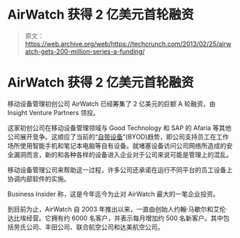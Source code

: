 # AirWatch 获得 2 亿美元首轮融资

> 原文：<https://web.archive.org/web/https://techcrunch.com/2013/02/25/airwatch-gets-200-million-series-a-funding/>

# AirWatch 获得 2 亿美元首轮融资

移动设备管理初创公司 AirWatch 已经筹集了 2 亿美元的巨额 A 轮融资，由 Insight Venture Partners 领投。

这家初创公司在移动设备管理领域与 Good Technology 和 SAP 的 Afaria 等其他公司展开竞争。这顺应了当前的“[自带设备](https://web.archive.org/web/20230327160203/https://techcrunch.com/tag/byod/)”(BYOD)趋势，即公司支持员工在工作场所使用智能手机和笔记本电脑等自有设备。就堵塞设备访问公司网络所造成的安全漏洞而言，新的和各种各样的设备进入企业对于公司来说可能是管理上的混乱。

移动设备管理公司来帮助这一过程，许多公司还承诺在运行不同平台的员工设备上协调内部软件的实施。

Business Insider 称，这是今年迄今为止对 AirWatch 最大的一笔企业投资。

到目前为止，AirWatch 自 2003 年推出以来，一直由创始人约翰·马歇尔和艾伦·达比埃经营。它拥有约 6000 名客户，并表示每月增加约 500 名新客户。其中包括劳氏公司、丰田公司、联合航空公司和达美航空公司。